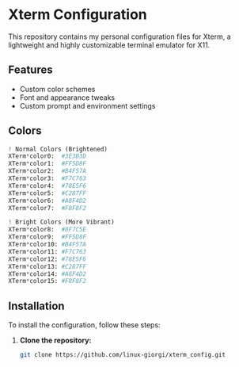 # Xterm Configuration

This repository contains my personal configuration files for Xterm, a lightweight and highly customizable terminal emulator for X11.

## Features

- Custom color schemes
- Font and appearance tweaks
- Custom prompt and environment settings

## Colors
```Python
! Normal Colors (Brightened)
XTerm*color0:  #3E3B3D
XTerm*color1:  #FF5D8F
XTerm*color2:  #B4F57A
XTerm*color3:  #F7C763
XTerm*color4:  #78E5F6
XTerm*color5:  #C287FF
XTerm*color6:  #A8F4D2
XTerm*color7:  #F8F8F2

! Bright Colors (More Vibrant)
XTerm*color8:  #8F7C5E
XTerm*color9:  #FF5D8F
XTerm*color10: #B4F57A
XTerm*color11: #F7C763 
XTerm*color12: #78E5F6
XTerm*color13: #C287FF
XTerm*color14: #A8F4D2
XTerm*color15: #F8F8F2 
```

## Installation

To install the configuration, follow these steps:

1. **Clone the repository:**

   ```bash
   git clone https://github.com/linux-giorgi/xterm_config.git
